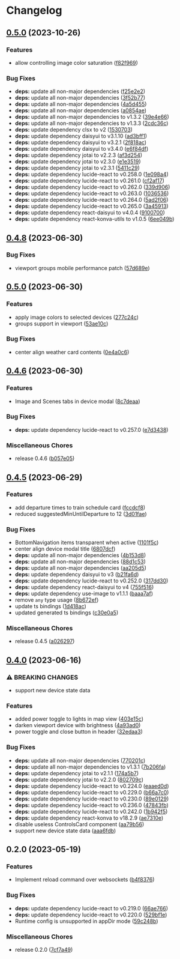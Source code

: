 # Changelog

## [0.5.0](https://github.com/FruitieX/homectl-next/compare/v0.4.8...v0.5.0) (2023-10-26)

### Features

- allow controlling image color saturation ([f82f969](https://github.com/FruitieX/homectl-next/commit/f82f969c46964a5f46d9d160b37577ce8c1e3759))

### Bug Fixes

- **deps:** update all non-major dependencies ([f25e2e2](https://github.com/FruitieX/homectl-next/commit/f25e2e2bbc1cf5fcd0691d3bd8abb8b17c39a91f))
- **deps:** update all non-major dependencies ([3f52b77](https://github.com/FruitieX/homectl-next/commit/3f52b779510d9c7681a3f3267495f97491b78f48))
- **deps:** update all non-major dependencies ([4a5d455](https://github.com/FruitieX/homectl-next/commit/4a5d45571dc86b02da4180194370cc73fdf2a03e))
- **deps:** update all non-major dependencies ([a0854ae](https://github.com/FruitieX/homectl-next/commit/a0854ae9ef73107bf08aeb6f4f722d47c538b7e9))
- **deps:** update all non-major dependencies to v1.3.2 ([39e4e66](https://github.com/FruitieX/homectl-next/commit/39e4e661f64ebc98bf5dd8a4e474b1e855e52f85))
- **deps:** update all non-major dependencies to v1.3.3 ([2cdc36c](https://github.com/FruitieX/homectl-next/commit/2cdc36cb0be606bc75c7b8123abc41d6b8104dbb))
- **deps:** update dependency clsx to v2 ([1530703](https://github.com/FruitieX/homectl-next/commit/1530703a7b46e667b2436e44355e7d026702b138))
- **deps:** update dependency daisyui to v3.1.10 ([ad3bff1](https://github.com/FruitieX/homectl-next/commit/ad3bff1a3b517ed88a299c2c69bf7b24a8480f2e))
- **deps:** update dependency daisyui to v3.2.1 ([2f818ac](https://github.com/FruitieX/homectl-next/commit/2f818ac191ecff436b6b48a08f720041e03a731e))
- **deps:** update dependency daisyui to v3.4.0 ([e6f84df](https://github.com/FruitieX/homectl-next/commit/e6f84df5e2aa8be18dc14ef58e718b8aa3eb4779))
- **deps:** update dependency jotai to v2.2.3 ([af3d254](https://github.com/FruitieX/homectl-next/commit/af3d2548f0ab7f3aaa9c192e4ef724350de7aeac))
- **deps:** update dependency jotai to v2.3.0 ([e1e3519](https://github.com/FruitieX/homectl-next/commit/e1e3519212de43df5a13d5f86cdef0b74e6def50))
- **deps:** update dependency jotai to v2.3.1 ([5411c29](https://github.com/FruitieX/homectl-next/commit/5411c29c3cbd95b62a4c05e000ab4ba2e15e9026))
- **deps:** update dependency lucide-react to v0.258.0 ([1e098a4](https://github.com/FruitieX/homectl-next/commit/1e098a40c6f6522b0add6d67dac3e9eb4dae3505))
- **deps:** update dependency lucide-react to v0.261.0 ([cf2af17](https://github.com/FruitieX/homectl-next/commit/cf2af171de9c23a2ad025f6bbbf9a367a1e59841))
- **deps:** update dependency lucide-react to v0.262.0 ([339d906](https://github.com/FruitieX/homectl-next/commit/339d906b8178347e1a46673665db095994f9e44e))
- **deps:** update dependency lucide-react to v0.263.0 ([1036536](https://github.com/FruitieX/homectl-next/commit/1036536917fd6d8bfceb099e89b1647364cc8bc7))
- **deps:** update dependency lucide-react to v0.264.0 ([5ad2f06](https://github.com/FruitieX/homectl-next/commit/5ad2f06db134f33c69eea91413b0cabaeb4be92c))
- **deps:** update dependency lucide-react to v0.265.0 ([3a45913](https://github.com/FruitieX/homectl-next/commit/3a459130e533db497b8698f604373b801f732c49))
- **deps:** update dependency react-daisyui to v4.0.4 ([9100700](https://github.com/FruitieX/homectl-next/commit/91007008cdb5eb3a4bf861645a54cab5798b23e8))
- **deps:** update dependency react-konva-utils to v1.0.5 ([6ee049b](https://github.com/FruitieX/homectl-next/commit/6ee049b94080991bf6d21638aea07c116d2be84e))

## [0.4.8](https://github.com/FruitieX/homectl-next/compare/v0.4.7...v0.4.8) (2023-06-30)

### Bug Fixes

- viewport groups mobile performance patch ([57d689e](https://github.com/FruitieX/homectl-next/commit/57d689ec0ad45e11b3d0ee90ffff1d74f5aa876e))

## [0.5.0](https://github.com/FruitieX/homectl-next/compare/v0.4.6...v0.5.0) (2023-06-30)

### Features

- apply image colors to selected devices ([277c24c](https://github.com/FruitieX/homectl-next/commit/277c24c31bf7ddc4a7df0ea76b51465784583a47))
- groups support in viewport ([53ae10c](https://github.com/FruitieX/homectl-next/commit/53ae10c2327e28b8e048e4703ef5f87a29976262))

### Bug Fixes

- center align weather card contents ([0e4a0c6](https://github.com/FruitieX/homectl-next/commit/0e4a0c6c7ddc7f4bf53b942001b927f17892f48d))

## [0.4.6](https://github.com/FruitieX/homectl-next/compare/v0.4.5...v0.4.6) (2023-06-30)

### Features

- Image and Scenes tabs in device modal ([8c7deaa](https://github.com/FruitieX/homectl-next/commit/8c7deaa1f54fcedebd8539cbc37a9cf7f22c3c6b))

### Bug Fixes

- **deps:** update dependency lucide-react to v0.257.0 ([e7d3438](https://github.com/FruitieX/homectl-next/commit/e7d3438c9a935e59692b38df3aba52143bea028b))

### Miscellaneous Chores

- release 0.4.6 ([b057e05](https://github.com/FruitieX/homectl-next/commit/b057e059e6c4969f4b4d831c3cfc50aa97049d3e))

## [0.4.5](https://github.com/FruitieX/homectl-next/compare/v0.4.0...v0.4.5) (2023-06-29)

### Features

- add departure times to train schedule card ([fccdcf8](https://github.com/FruitieX/homectl-next/commit/fccdcf84f67483b60d0c1c99a6bc42476960c811))
- reduced suggestedMinUntilDeparture to 12 ([3d01fae](https://github.com/FruitieX/homectl-next/commit/3d01fae0dd886c7f4c503983bf16a0d2143723e8))

### Bug Fixes

- BottomNavigation items transparent when active ([1101f5c](https://github.com/FruitieX/homectl-next/commit/1101f5cd4e5a7d080f1c2858499147b353aa5465))
- center align device modal title ([6807dcf](https://github.com/FruitieX/homectl-next/commit/6807dcf1b068a8ea152981a4afd252a68e26eca6))
- **deps:** update all non-major dependencies ([4b153d8](https://github.com/FruitieX/homectl-next/commit/4b153d84cac4ce6cb6c9088a0ad9c421b46f1ff7))
- **deps:** update all non-major dependencies ([88d1c53](https://github.com/FruitieX/homectl-next/commit/88d1c532f1efa62eaee3028e24dac24613bc7d79))
- **deps:** update all non-major dependencies ([aa205d5](https://github.com/FruitieX/homectl-next/commit/aa205d5ab6f27523181023af5a22468d43935b7f))
- **deps:** update dependency daisyui to v3 ([b21fa6d](https://github.com/FruitieX/homectl-next/commit/b21fa6d7a04f0aec3504c76e7a4bfdfc2e3a4795))
- **deps:** update dependency lucide-react to v0.252.0 ([317dd30](https://github.com/FruitieX/homectl-next/commit/317dd302939fe91c738637e6708f7cc3b033b98d))
- **deps:** update dependency react-daisyui to v4 ([755f516](https://github.com/FruitieX/homectl-next/commit/755f51600ca3ddfa07996e37238518c6f6d3b9a2))
- **deps:** update dependency use-image to v1.1.1 ([baaa7af](https://github.com/FruitieX/homectl-next/commit/baaa7afc52f35256fa6d26be200206fc61b6c57d))
- remove `any` type usage ([8b672ef](https://github.com/FruitieX/homectl-next/commit/8b672ef373cc9721e6fd335498473e9fe5064403))
- update ts bindings ([1d418ac](https://github.com/FruitieX/homectl-next/commit/1d418ac19a8cab58c85d5855f15021a83b4ec8bd))
- updated generated ts bindings ([c30e0a5](https://github.com/FruitieX/homectl-next/commit/c30e0a5db41a41d2d92402b834bf1312093a414b))

### Miscellaneous Chores

- release 0.4.5 ([a026297](https://github.com/FruitieX/homectl-next/commit/a0262977d2e358bb818862ecd897152cbaf3adbf))

## [0.4.0](https://github.com/FruitieX/homectl-next/compare/v0.2.0...v0.4.0) (2023-06-16)

### ⚠ BREAKING CHANGES

- support new device state data

### Features

- added power toggle to lights in map view ([403e15c](https://github.com/FruitieX/homectl-next/commit/403e15c1d908a3ae8aa082d0bcd0b3be9f3ca22e))
- darken viewport device with brightness ([4a93ad0](https://github.com/FruitieX/homectl-next/commit/4a93ad0ad4cfd6ab758abfb977811a2f4d838a4d))
- power toggle and close button in header ([32edaa3](https://github.com/FruitieX/homectl-next/commit/32edaa3af8340ebe0144cb702ceddbbdf18e5cf8))

### Bug Fixes

- **deps:** update all non-major dependencies ([770201c](https://github.com/FruitieX/homectl-next/commit/770201c649bdbb142d1669d2b4bc8eaeebadfd57))
- **deps:** update all non-major dependencies to v1.3.1 ([7b206fa](https://github.com/FruitieX/homectl-next/commit/7b206fab5006cfdf0e2b6020f56e33c6d5f4f389))
- **deps:** update dependency jotai to v2.1.1 ([174a5b7](https://github.com/FruitieX/homectl-next/commit/174a5b72a8d90b1a2295587ae17858f027fa770c))
- **deps:** update dependency jotai to v2.2.0 ([802709c](https://github.com/FruitieX/homectl-next/commit/802709c5c824fc429460e037dbad2d4b9cfefad7))
- **deps:** update dependency lucide-react to v0.224.0 ([eaaed0d](https://github.com/FruitieX/homectl-next/commit/eaaed0dfca87695a1b755a8f9adb190a83ac9f74))
- **deps:** update dependency lucide-react to v0.229.0 ([b66a7c0](https://github.com/FruitieX/homectl-next/commit/b66a7c06d393eb060023098aa85bbd052824fae7))
- **deps:** update dependency lucide-react to v0.230.0 ([89e0129](https://github.com/FruitieX/homectl-next/commit/89e0129f762380a9039bd04eb7d508548eee24f4))
- **deps:** update dependency lucide-react to v0.236.0 ([47843fb](https://github.com/FruitieX/homectl-next/commit/47843fb26674493621dd5e226d81076dd848be1a))
- **deps:** update dependency lucide-react to v0.242.0 ([1b942f5](https://github.com/FruitieX/homectl-next/commit/1b942f5cf78c4372f7cc5e545a95116616d69630))
- **deps:** update dependency react-konva to v18.2.9 ([ae7310e](https://github.com/FruitieX/homectl-next/commit/ae7310e6ce8821c36dcafc847af607c77c2213a0))
- disable useless ControlsCard component ([aa79b56](https://github.com/FruitieX/homectl-next/commit/aa79b56178249c6e5fd1e2668816ac644b3c708b))
- support new device state data ([aaa6fdb](https://github.com/FruitieX/homectl-next/commit/aaa6fdb93e72d8f47a4ccf8e4019bdd82c4fb582))

## 0.2.0 (2023-05-19)

### Features

- Implement reload command over websockets ([b4f8376](https://github.com/FruitieX/homectl-next/commit/b4f837673307f7f4f6acb7b46b1d190ddcef53df))

### Bug Fixes

- **deps:** update dependency lucide-react to v0.219.0 ([66ae766](https://github.com/FruitieX/homectl-next/commit/66ae76653729de71e4c42e0364f8fa20af4836e2))
- **deps:** update dependency lucide-react to v0.220.0 ([529bf1e](https://github.com/FruitieX/homectl-next/commit/529bf1ee396b417e456d73b4dc77d17ba5c45d41))
- Runtime config is unsupported in appDir mode ([59c248b](https://github.com/FruitieX/homectl-next/commit/59c248b7edec2bf67411684247ff3a37169f5b6e))

### Miscellaneous Chores

- release 0.2.0 ([7cf7a49](https://github.com/FruitieX/homectl-next/commit/7cf7a49b860a91a8b0b643a5de7f217bdd12ac69))
